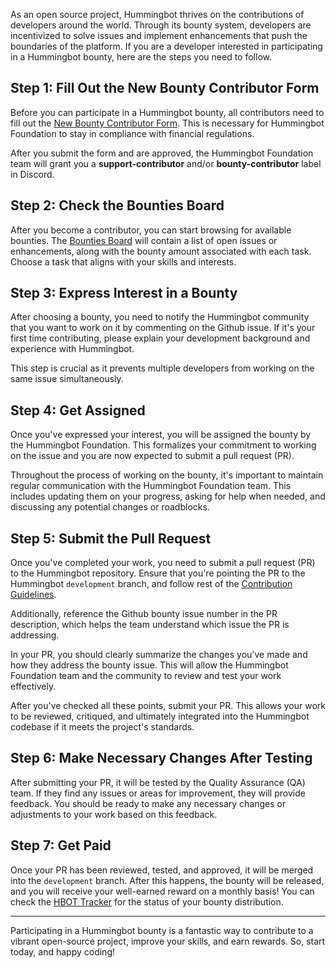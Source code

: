 As an open source project, Hummingbot thrives on the contributions of developers around the world. Through its bounty system, developers are incentivized to solve issues and implement enhancements that push the boundaries of the platform. If you are a developer interested in participating in a Hummingbot bounty, here are the steps you need to follow.

## Step 1: Fill Out the New Bounty Contributor Form

Before you can participate in a Hummingbot bounty, all contributors need to fill out the [New Bounty Contributor Form](https://forms.gle/uArBWsSqCYHBWTcz9). This is necessary for Hummingbot Foundation to stay in compliance with financial regulations.

After you submit the form and are approved, the Hummingbot Foundation team will grant you a **support-contributor** and/or **bounty-contributor** label in Discord.

## Step 2: Check the Bounties Board

After you become a contributor, you can start browsing for available bounties. The [Bounties Board](https://github.com/orgs/hummingbot/projects/7) will contain a list of open issues or enhancements, along with the bounty amount associated with each task. Choose a task that aligns with your skills and interests.

## Step 3: Express Interest in a Bounty

After choosing a bounty, you need to notify the Hummingbot community that you want to work on it by commenting on the Github issue. If it's your first time contributing, please explain your development background and experience with Hummingbot.

This step is crucial as it prevents multiple developers from working on the same issue simultaneously.

## Step 4: Get Assigned

Once you've expressed your interest, you will be assigned the bounty by the Hummingbot Foundation. This formalizes your commitment to working on the issue and you are now expected to submit a pull request (PR).

Throughout the process of working on the bounty, it's important to maintain regular communication with the Hummingbot Foundation team. This includes updating them on your progress, asking for help when needed, and discussing any potential changes or roadblocks.

## Step 5: Submit the Pull Request

Once you've completed your work, you need to submit a pull request (PR) to the Hummingbot repository. Ensure that you're pointing the PR to the Hummingbot `development` branch, and follow rest of the [Contribution Guidelines](/developers/contributions).

Additionally, reference the Github bounty issue number in the PR description, which helps the team understand which issue the PR is addressing.

In your PR, you should clearly summarize the changes you've made and how they address the bounty issue. This will allow the Hummingbot Foundation team and the community to review and test your work effectively.

After you've checked all these points, submit your PR. This allows your work to be reviewed, critiqued, and ultimately integrated into the Hummingbot codebase if it meets the project's standards.

## Step 6: Make Necessary Changes After Testing

After submitting your PR, it will be tested by the Quality Assurance (QA) team. If they find any issues or areas for improvement, they will provide feedback. You should be ready to make any necessary changes or adjustments to your work based on this feedback.

## Step 7: Get Paid

Once your PR has been reviewed, tested, and approved, it will be merged into the `development` branch. After this happens, the bounty will be released, and you will receive your well-earned reward on a monthly basis! You can check the [HBOT Tracker](https://docs.google.com/spreadsheets/d/1UNAumPMnXfsghAAXrfKkPGRH9QlC8k7Cu1FGQVL1t0M/edit?usp=sharing) for the status of your bounty distribution.

---

Participating in a Hummingbot bounty is a fantastic way to contribute to a vibrant open-source project, improve your skills, and earn rewards. So, start today, and happy coding!
